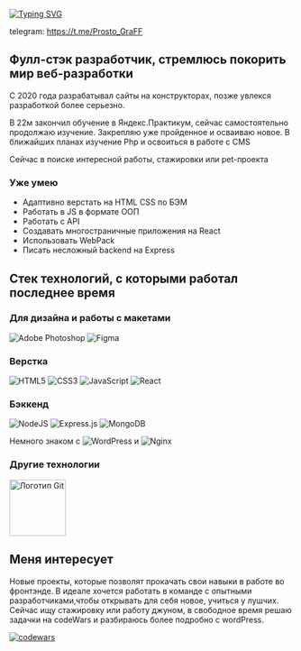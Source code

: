 [![Typing SVG](https://readme-typing-svg.herokuapp.com?font=Fira+Code&weight=600&size=24&pause=1000&color=1400A1&width=435&height=53&lines=%D0%9F%D1%80%D0%B8%D0%B2%D0%B5%D1%82%D1%81%D1%82%D0%B2%D1%83%D1%8E%2C+%D1%8F+-+%D0%93%D1%80%D0%B8%D0%B3%D0%BE%D1%80%D0%B8%D0%B9%2C;%D0%A0%D0%B0%D0%B4+%D0%B2%D0%B8%D0%B4%D0%B5%D1%82%D1%8C+%D0%B2%D0%B0%D1%81%F0%9F%98%89)](https://git.io/typing-svg)

telegram: https://t.me/Prosto_GraFF

<h2> Фулл-стэк
разработчик, стремлюсь покорить мир веб-разработки</h2>
 <p> C 2020 года разрабатывал сайты на конструкторах, позже увлекся разработкой более серьезно.</p>
 <p> В 22м закончил обучение в Яндекс.Практикум, сейчас самостоятельно продолжаю изучение. Закрепляю уже пройденное и осваиваю новое. В ближайших планах изучение Php и освоиться в работе с CMS</p>
 Сейчас в поиске интересной работы, стажировки или pet-проекта
 <h3> Уже умею</h3>
 
 - Адаптивно верстать на HTML CSS по БЭМ
 - Работать в JS в формате ООП
 - Работать с API
 - Создавать многостраничные приложения на React
 - Использовать WebPack
 - Писать несложный backend на Express

 
 <h2>Стек технологий, с которыми работал последнее время</h2>
 <h3> Для дизайна и работы с макетами </h3>
 
 ![Adobe Photoshop](https://img.shields.io/badge/adobe%20photoshop-%2331A8FF.svg?style=for-the-badge&logo=adobe%20photoshop&logoColor=white) ![Figma](https://img.shields.io/badge/figma-%23F24E1E.svg?style=for-the-badge&logo=figma&logoColor=white)

<h3>Верстка</h3>

![HTML5](https://img.shields.io/badge/html5-%23E34F26.svg?style=for-the-badge&logo=html5&logoColor=white)
![CSS3](https://img.shields.io/badge/css3-%231572B6.svg?style=for-the-badge&logo=css3&logoColor=white)
![JavaScript](https://img.shields.io/badge/javascript-%23323330.svg?style=for-the-badge&logo=javascript&logoColor=%23F7DF1E)
![React](https://img.shields.io/badge/react-%2320232a.svg?style=for-the-badge&logo=react&logoColor=%2361DAFB)

<h3>Бэккенд</h3>

![NodeJS](https://img.shields.io/badge/node.js-6DA55F?style=for-the-badge&logo=node.js&logoColor=white) ![Express.js](https://img.shields.io/badge/express.js-%23404d59.svg?style=for-the-badge&logo=express&logoColor=%2361DAFB) ![MongoDB](https://img.shields.io/badge/MongoDB-%234ea94b.svg?style=for-the-badge&logo=mongodb&logoColor=white)

 Немного знаком с ![WordPress](https://img.shields.io/badge/WordPress-%23117AC9.svg?style=for-the-badge&logo=WordPress&logoColor=white) и ![Nginx](https://img.shields.io/badge/nginx-%23009639.svg?style=for-the-badge&logo=nginx&logoColor=white)

<h3>Другие технологии</h3>
<img src="https://miro.medium.com/max/1400/1*Z8fmcF-qgThBzrh-yyvSjw.png" alt="Логотип Git" width="100px">

<h2>Меня интересует</h2>

Новые проекты, которые позволят прокачать свои навыки в работе во фронтэнде. В идеале хочется работать в команде с опытными разработчиками,чтобы открывать для себя новое, учиться у лушчих.
Сейчас ищу стажировку или работу джуном, в свободное время решаю задачки на  codeWars и разбираюсь более подробно с wordPress.

[![codewars](https://www.codewars.com/users/AgrrFoss/badges/small)](https://www.codewars.com/users/AgrrFoss)
